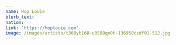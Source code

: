 ```yaml
---
name: Hop Louie
blurb_text:
nation:
link: 'https://hoplouie.com'
image: /images/artists/t360yb160-u3588qn0h-136950ccdf01-512.jpg
---
```

